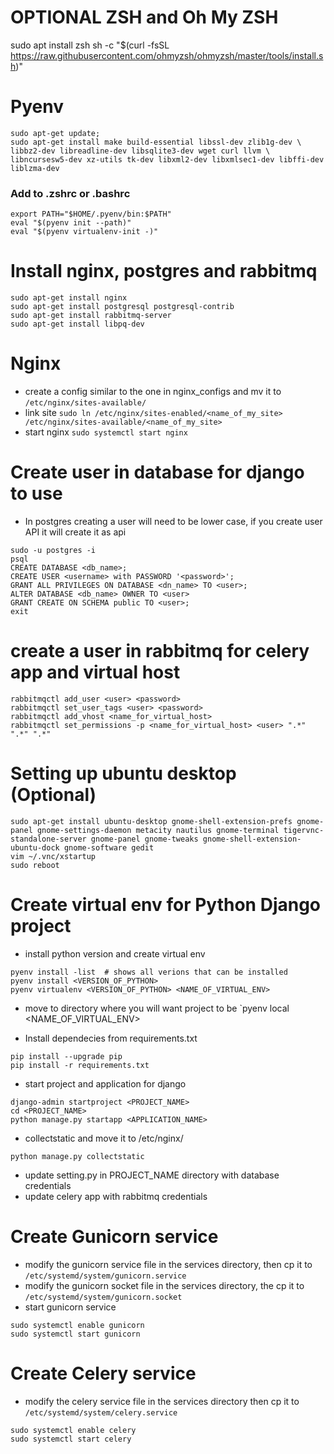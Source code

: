 # OPTIONAL ZSH and Oh My ZSH
sudo apt install zsh
sh -c "$(curl -fsSL https://raw.githubusercontent.com/ohmyzsh/ohmyzsh/master/tools/install.sh)"


# Pyenv
```
sudo apt-get update; 
sudo apt-get install make build-essential libssl-dev zlib1g-dev \
libbz2-dev libreadline-dev libsqlite3-dev wget curl llvm \
libncursesw5-dev xz-utils tk-dev libxml2-dev libxmlsec1-dev libffi-dev liblzma-dev
```

### Add to .zshrc or .bashrc 
```
export PATH="$HOME/.pyenv/bin:$PATH"
eval "$(pyenv init --path)"
eval "$(pyenv virtualenv-init -)"
```

# Install nginx, postgres and rabbitmq
```
sudo apt-get install nginx                    
sudo apt-get install postgresql postgresql-contrib
sudo apt-get install rabbitmq-server              
sudo apt-get install libpq-dev   
```

# Nginx
- create a config similar to the one in nginx_configs and mv it to `/etc/nginx/sites-available/` 
- link site 
`sudo ln /etc/nginx/sites-enabled/<name_of_my_site> /etc/nginx/sites-available/<name_of_my_site>`
- start nginx
`sudo systemctl start nginx`
 
# Create user in database for django to use
- In postgres creating a user will need to be lower case, if you create user API it will create it as api
```
sudo -u postgres -i
psql
CREATE DATABASE <db_name>;
CREATE USER <username> with PASSWORD '<password>';
GRANT ALL PRIVILEGES ON DATABASE <dn_name> TO <user>;
ALTER DATABASE <db_name> OWNER TO <user>
GRANT CREATE ON SCHEMA public TO <user>;
exit
```
# create a user in rabbitmq for celery app and virtual host
```
rabbitmqctl add_user <user> <password>
rabbitmqctl set_user_tags <user> <password>
rabbitmqctl add_vhost <name_for_virtual_host>
rabbitmqctl set_permissions -p <name_for_virtual_host> <user> ".*" ".*" ".*"
```


# Setting up ubuntu desktop (Optional)
```
sudo apt-get install ubuntu-desktop gnome-shell-extension-prefs gnome-panel gnome-settings-daemon metacity nautilus gnome-terminal tigervnc-standalone-server gnome-panel gnome-tweaks gnome-shell-extension-ubuntu-dock gnome-software gedit
vim ~/.vnc/xstartup
sudo reboot
```

# Create virtual env for Python Django project
- install python version and create virtual env
```
pyenv install -list  # shows all verions that can be installed
pyenv install <VERSION_OF_PYTHON>
pyenv virtualenv <VERSION_OF_PYTHON> <NAME_OF_VIRTUAL_ENV>
```
- move to directory where you will want project to be
`pyenv local <NAME_OF_VIRTUAL_ENV>

- Install dependecies from requirements.txt
```
pip install --upgrade pip
pip install -r requirements.txt
```

- start project and application for django
```
django-admin startproject <PROJECT_NAME>
cd <PROJECT_NAME>
python manage.py startapp <APPLICATION_NAME>
```

- collectstatic and move it to /etc/nginx/
```
python manage.py collectstatic
```

- update setting.py in PROJECT_NAME directory with database credentials
- update celery app with rabbitmq credentials

# Create Gunicorn service
- modify the gunicorn service file in the services directory, then cp it to `/etc/systemd/system/gunicorn.service` 
- modify the gunicorn socket file in the services directory, the cp it to `/etc/systemd/system/gunicorn.socket`
- start gunicorn service
```
sudo systemctl enable gunicorn
sudo systemctl start gunicorn
```

# Create Celery service
- modify the celery service file in the services directory then cp it to `/etc/systemd/system/celery.service`
```
sudo systemctl enable celery
sudo systemctl start celery
```

